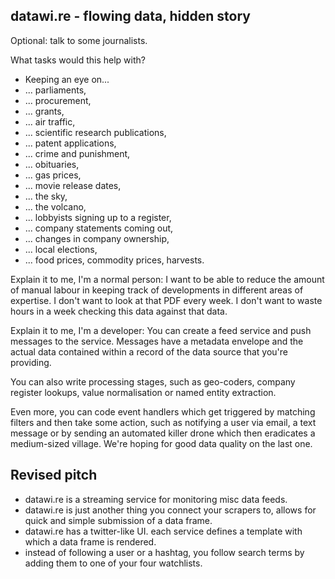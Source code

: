 
datawi.re - flowing data, hidden story
--------------------------------------

Optional: talk to some journalists. 

What tasks would this help with? 

* Keeping an eye on...
*  ... parliaments, 
*  ... procurement, 
*  ... grants,
*  ... air traffic, 
*  ... scientific research publications, 
*  ... patent applications,
*  ... crime and punishment,
*  ... obituaries,
*  ... gas prices,
*  ... movie release dates,
*  ... the sky,
*  ... the volcano,
*  ... lobbyists signing up to a register,
*  ... company statements coming out,
*  ... changes in company ownership,
*  ... local elections,
*  ... food prices, commodity prices, harvests.


Explain it to me, I'm a normal person: I want to be able to reduce the amount of manual labour
in keeping track of developments in different areas of expertise. I don't want to look at
that PDF every week. I don't want to waste hours in a week checking this data against that data.

Explain it to me, I'm a developer: You can create a feed service and push messages to the 
service. Messages have a metadata envelope and the actual data contained within a record
of the data source that you're providing. 

You can also write processing stages, such as geo-coders, company register lookups, 
value normalisation or named entity extraction. 

Even more, you can code event handlers which get triggered by matching filters and then 
take some action, such as notifying a user via email, a text message or by sending an 
automated killer drone which then eradicates a medium-sized village. We're hoping for 
good data quality on the last one. 


Revised pitch
-------------

* datawi.re is a streaming service for monitoring misc data feeds.
* datawi.re is just another thing you connect your scrapers to, allows for quick and simple submission of a data frame. 
* datawi.re has a twitter-like UI. each service defines a template with which a data frame is rendered.
* instead of following a user or a hashtag, you follow search terms by adding them to one of your four watchlists.









